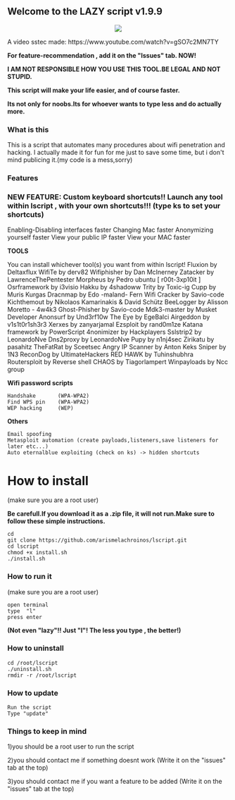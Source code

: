 ## Welcome to the LAZY script  v1.9.9
<p align="center">
<img src="https://i.imgur.com/AOyfVxd.png"/>
</p>
A video sstec made: https://www.youtube.com/watch?v=gSO7c2MN7TY

**For feature-recommendation , add it on the "Issues" tab. NOW!**

**I AM NOT RESPONSIBLE HOW YOU USE THIS TOOL.BE LEGAL AND NOT STUPID.**

**This script will make your life easier, and of course faster.**

**Its not only for noobs.Its for whoever wants to type less and do actually more.**

### What is this
This is a script that automates many procedures about wifi penetration and hacking.
I actually made it for fun for me just to save some time, but i don't mind publicing it.(my code is a mess,sorry)

### Features

   ### NEW FEATURE: Custom keyboard shortcuts!! Launch any tool within lscript , with your own shortcuts!!! (type ks to set your shortcuts)
	
Enabling-Disabling interfaces faster
Changing Mac faster
Anonymizing yourself faster
View your public IP faster
View your MAC faster

**TOOLS**

You can install whichever tool(s) you want from within lscript! 
		Fluxion				by Deltaxflux
		WifiTe				by derv82
		Wifiphisher			by Dan McInerney
		Zatacker			by LawrenceThePentester
		Morpheus			by Pedro ubuntu  [ r00t-3xp10it ]
		Osrframework			by i3visio
		Hakku				by 4shadoww
		Trity				by Toxic-ig
		Cupp				by Muris Kurgas
		Dracnmap			by Edo -maland-
		Fern Wifi Cracker		by Savio-code
		Kichthemout			by Nikolaos Kamarinakis & David Schütz
		BeeLogger			by Alisson Moretto - 4w4k3
		Ghost-Phisher			by Savio-code
		Mdk3-master                     by Musket Developer
		Anonsurf                        by Und3rf10w
		The Eye                         by EgeBalci
		Airgeddon                       by v1s1t0r1sh3r3
		Xerxes                          by zanyarjamal
		Ezsploit                        by rand0m1ze
		Katana framework                by PowerScript
		4nonimizer                      by Hackplayers
		Sslstrip2                       by LeonardoNve
		Dns2proxy                       by LeonardoNve
		Pupy                            by n1nj4sec
		Zirikatu                        by pasahitz
		TheFatRat                       by Sceetsec
		Angry IP Scanner                by Anton Keks
		Sniper                          by 1N3
		ReconDog                        by UltimateHackers
		RED HAWK                        by Tuhinshubhra
		Routersploit                    by Reverse shell
		CHAOS                           by Tiagorlampert
		Winpayloads                     by Ncc group
	
**Wifi password scripts**

	Handshake       (WPA-WPA2)
	Find WPS pin    (WPA-WPA2)
	WEP hacking     (WEP)    
	
**Others**

	Email spoofing
	Metasploit automation (create payloads,listeners,save listeners for later etc...)
	Auto eternalblue exploiting (check on ks) -> hidden shortcuts
		
# How to install
(make sure you are a root user)

**Be carefull.If you download it as a .zip file, it will not run.Make sure to follow these simple instructions.**

```
cd
git clone https://github.com/arismelachroinos/lscript.git
cd lscript
chmod +x install.sh
./install.sh
```

### How to run it

(make sure you are a root user)

```
open terminal
type  "l"
press enter
```
**(Not even "lazy"!! Just "l"! The less you type , the better!)**

### How to uninstall
``` 
cd /root/lscript
./uninstall.sh
rmdir -r /root/lscript 
```

### How to update
``` 
Run the script
Type "update"
```

### Things to keep in mind
1)you should be a root user to run the script 

2)you should contact me if something doesnt work (Write it on the "issues" tab at the top)

3)you should contact me if you want a feature to be added (Write it on the "issues" tab at the top)
